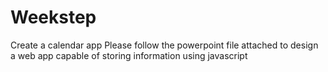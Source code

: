 # Weekstep
Create a calendar app
Please follow the powerpoint file attached to design a web app capable of storing information using javascript
